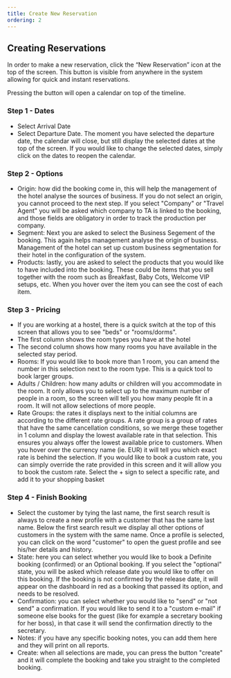 ```yaml
---
title: Create New Reservation
ordering: 2
---
```


## Creating Reservations

In order to make a new reservation, click the “New Reservation” icon at the top of the screen. This button is visible from anywhere in the system allowing for quick and instant reservations.

Pressing the button will open a calendar on top of the timeline.

### Step 1 - Dates

- Select Arrival Date
- Select Departure Date. The moment you have selected the departure date, the calendar will close, but still display the selected dates at the top of the screen. If you would like to change the selected dates, simply click on the dates to reopen the calendar.

### Step 2 - Options

- Origin: how did the booking come in, this will help the management of the hotel analyse the sources of business. If you do not select an origin, you cannot proceed to the next step. If you select "Company" or "Travel Agent" you will be asked which company to TA is linked to the booking, and those fields are obligatory in order to track the production per company.
- Segment: Next you are asked to select the Business Segement of the booking. This again helps management analyse the origin of business. Management of the hotel can set up custom business segmentation for their hotel in the configuration of the system.
- Products: lastly, you are asked to select the products that you would like to have included into the booking. These could be items that you sell together with the room such as Breakfast, Baby Cots, Welcome VIP setups, etc. When you hover over the item you can see the cost of each item.

### Step 3 - Pricing

- If you are working at a hostel, there is a quick switch at the top of this screen that allows you to see "beds" or "rooms/dorms".
- The first column shows the room types you have at the hotel
- The second column shows how many rooms you have available in the selected stay period.
- Rooms: If you would like to book more than 1 room, you can amend the number in this selection next to the room type. This is a quick tool to book larger groups.
- Adults / Children: how many adults or children will you accommodate in the room. It only allows you to select up to the maximum number of people in a room, so the screen will tell you how many people fit in a room. It will not allow selections of more people.
- Rate Groups: the rates it displays next to the initial columns are according to the different rate groups. A rate group is a group of rates that have the same cancellation conditions, so we merge these together in 1 column and display the lowest available rate in that selection. This ensures you always offer the lowest available price to customers. When you hover over the currency name (ie. EUR) it will tell you which exact rate is behind the selection. If you would like to book a custom rate, you can simply override the rate provided in this screen and it will allow you to book the custom rate. Select the + sign to select a specific rate, and add it to your shopping basket

### Step 4 - Finish Booking

- Select the customer by tying the last name, the first search result is always to create a new profile with a customer that has the same last name. Below the first search result we display all other options of customers in the system with the same name. Once a profile is selected, you can click on the word "customer" to open the guest profile and see his/her details and history.
- State: here you can select whether you would like to book a Definite booking (confirmed) or an Optional booking. If you select the "optional" state, you will be asked which release date you would like to offer on this booking. If the booking is not confirmed by the release date, it will appear on the dashboard in red as a booking that passed its option, and needs to be resolved.
- Confirmation: you can select whether you would like to "send" or "not send" a confirmation. If you would like to send it to a "custom e-mail" if someone else books for the guest (like for example a secretary booking for her boss), in that case it will send the confirmation directly to the secretary.
- Notes: if you have any specific booking notes, you can add them here and they will print on all reports.
- Create: when all selections are made, you can press the button "create" and it will complete the booking and take you straight to the completed booking.
